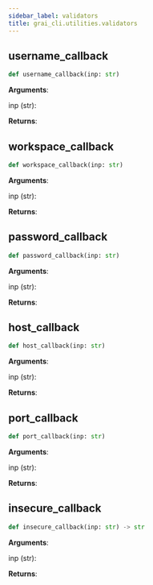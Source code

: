 ```yaml
---
sidebar_label: validators
title: grai_cli.utilities.validators
---
```


## username\_callback

```python
def username_callback(inp: str)
```

**Arguments**:

  inp (str):


**Returns**:



## workspace\_callback

```python
def workspace_callback(inp: str)
```

**Arguments**:

  inp (str):


**Returns**:



## password\_callback

```python
def password_callback(inp: str)
```

**Arguments**:

  inp (str):


**Returns**:



## host\_callback

```python
def host_callback(inp: str)
```

**Arguments**:

  inp (str):


**Returns**:



## port\_callback

```python
def port_callback(inp: str)
```

**Arguments**:

  inp (str):


**Returns**:



## insecure\_callback

```python
def insecure_callback(inp: str) -> str
```

**Arguments**:

  inp (str):


**Returns**:
